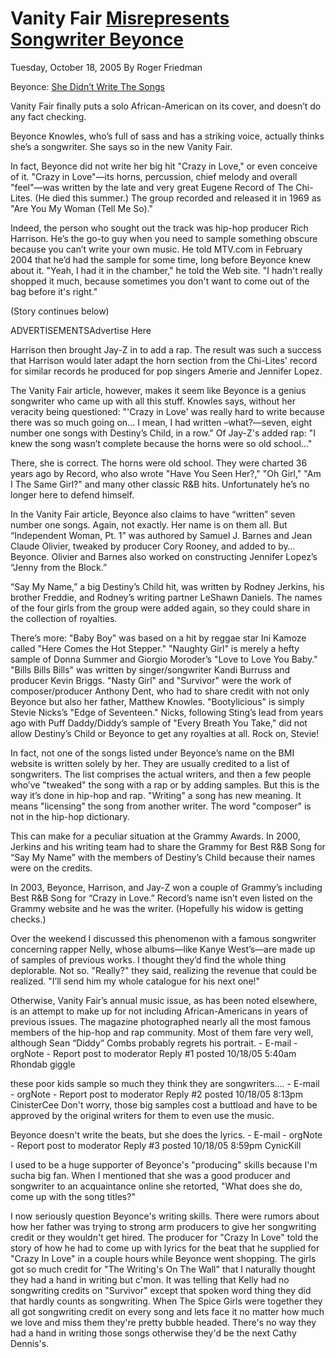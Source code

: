 # Vanity Fair [Misrepresents Songwriter Beyonce](https://www.vanityfair.com/culture/2014/04/throwback-thursday-beyonce-jay-z-music-issue-2005)
Tuesday, October 18, 2005
By Roger Friedman



Beyonce: [She Didn’t Write The Songs](https://prince.org/msg/8/164291)

Vanity Fair finally puts a solo African-American on its cover, and doesn’t do any fact checking.

Beyonce Knowles, who’s full of sass and has a striking voice, actually thinks she’s a songwriter. She says so in the new Vanity Fair.

In fact, Beyonce did not write her big hit "Crazy in Love," or even conceive of it. "Crazy in Love"—its horns, percussion, chief melody and overall "feel"—was written by the late and very great Eugene Record of The Chi-Lites. (He died this summer.) The group recorded and released it in 1969 as "Are You My Woman (Tell Me So)."

Indeed, the person who sought out the track was hip-hop producer Rich Harrison. He’s the go-to guy when you need to sample something obscure because you can’t write your own music. He told MTV.com in February 2004 that he’d had the sample for some time, long before Beyonce knew about it. "Yeah, I had it in the chamber," he told the Web site. "I hadn't really shopped it much, because sometimes you don't want to come out of the bag before it's right."

(Story continues below)

ADVERTISEMENTSAdvertise Here



Harrison then brought Jay-Z in to add a rap. The result was such a success that Harrison would later adapt the horn section from the Chi-Lites' record for similar records he produced for pop singers Amerie and Jennifer Lopez.

The Vanity Fair article, however, makes it seem like Beyonce is a genius songwriter who came up with all this stuff. Knowles says, without her veracity being questioned: "'Crazy in Love' was really hard to write because there was so much going on… I mean, I had written –what?—seven, eight number one songs with Destiny’s Child, in a row." Of Jay-Z's added rap: "I knew the song wasn’t complete because the horns were so old school…"

There, she is correct. The horns were old school. They were charted 36 years ago by Record, who also wrote "Have You Seen Her?," "Oh Girl," "Am I The Same Girl?" and many other classic R&B hits. Unfortunately he’s no longer here to defend himself.

In the Vanity Fair article, Beyonce also claims to have “written” seven number one songs. Again, not exactly. Her name is on them all. But “Independent Woman, Pt. 1” was authored by Samuel J. Barnes and Jean Claude Olivier, tweaked by producer Cory Rooney, and added to by…Beyonce. Olivier and Barnes also worked on constructing Jennifer Lopez’s “Jenny from the Block.”

“Say My Name,” a big Destiny’s Child hit, was written by Rodney Jerkins, his brother Freddie, and Rodney’s writing partner LeShawn Daniels. The names of the four girls from the group were added again, so they could share in the collection of royalties.

There’s more: "Baby Boy" was based on a hit by reggae star Ini Kamoze called "Here Comes the Hot Stepper." "Naughty Girl" is merely a hefty sample of Donna Summer and Giorgio Moroder’s "Love to Love You Baby." "Bills Bills Bills" was written by singer/songwriter Kandi Burruss and producer Kevin Briggs. "Nasty Girl" and "Survivor" were the work of composer/producer Anthony Dent, who had to share credit with not only Beyonce but also her father, Matthew Knowles. "Bootylicious" is simply Stevie Nicks’s "Edge of Seventeen." Nicks, following Sting’s lead from years ago with Puff Daddy/Diddy’s sample of "Every Breath You Take," did not allow Destiny’s Child or Beyonce to get any royalties at all. Rock on, Stevie!

In fact, not one of the songs listed under Beyonce’s name on the BMI website is written solely by her. They are usually credited to a list of songwriters. The list comprises the actual writers, and then a few people who’ve "tweaked" the song with a rap or by adding samples. But this is the way it’s done in hip-hop and rap. "Writing" a song has new meaning. It means "licensing" the song from another writer. The word "composer" is not in the hip-hop dictionary.

This can make for a peculiar situation at the Grammy Awards. In 2000, Jerkins and his writing team had to share the Grammy for Best R&B Song for “Say My Name” with the members of Destiny’s Child because their names were on the credits.

In 2003, Beyonce, Harrison, and Jay-Z won a couple of Grammy’s including Best R&B Song for “Crazy in Love.” Record’s name isn’t even listed on the Grammy website and he was the writer. (Hopefully his widow is getting checks.)

Over the weekend I discussed this phenomenon with a famous songwriter concerning rapper Nelly, whose albums—like Kanye West’s—are made up of samples of previous works. I thought they’d find the whole thing deplorable. Not so. "Really?" they said, realizing the revenue that could be realized. "I’ll send him my whole catalogue for his next one!"

Otherwise, Vanity Fair’s annual music issue, as has been noted elsewhere, is an attempt to make up for not including African-Americans in years of previous issues. The magazine photographed nearly all the most famous members of the hip-hop and rap community. Most of them fare very well, although Sean “Diddy” Combs probably regrets his portrait.
 	- E-mail - orgNote -  Report post to moderator
Reply #1 posted 10/18/05 5:40am
Rhondab
giggle

these poor kids sample so much they think they are songwriters....
 	- E-mail - orgNote -  Report post to moderator
Reply #2 posted 10/18/05 8:13pm
CinisterCee
Don't worry, those big samples cost a buttload and have to be approved by the original writers for them to even use the music.

Beyonce doesn't write the beats, but she does the lyrics.
 	- E-mail - orgNote -  Report post to moderator
Reply #3 posted 10/18/05 8:59pm
CynicKill

I used to be a huge supporter of Beyonce's "producing" skills because I'm sucha big fan. When I mentioned that she was a good producer and songwriter to an acquaintance online she retorted, "What does she do, come up with the song titles?"

I now seriously question Beyonce's writing skills. There were rumors about how her father was trying to strong arm producers to give her songwriting credit or they wouldn't get hired. The producer for "Crazy In Love" told the story of how he had to come up with lyrics for the beat that he supplied for "Crazy In Love" in a couple hours while Beyonce went shopping. The girls got so much credit for "The Writing's On The Wall" that I naturally thought they had a hand in writing but c'mon. It was telling that Kelly had no songwriting credits on "Survivor" except that spoken word thing they did that hardly counts as songwriting. When The Spice Girls were together they all got songwriting credit on every song and lets face it no matter how much we love and miss them they're pretty bubble headed. There's no way they had a hand in writing those songs otherwise they'd be the next Cathy Dennis's.
